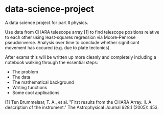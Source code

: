 # data-science-project
A data science project for part II physics.

Use data from CHARA telescope array [1] to find telescope positions relative to each other using least-squares regression via Moore-Penrose pseudoinverse.
Analysis over time to conclude whether significant movement has occured (e.g. due to plate tectonics).

After exams this will be written up more cleanly and completely including a notebook walking through the essential steps:
- The problem 
- The data 
- The mathematical background 
- Writing functions 
- Some cool applications

[1] Ten Brummelaar, T. A., et al. "First results from the CHARA Array. II. A description of the instrument." The Astrophysical Journal 628.1 (2005): 453.
